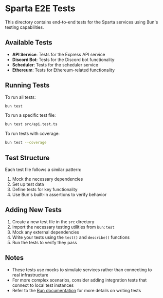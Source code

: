# Sparta E2E Tests

This directory contains end-to-end tests for the Sparta services using Bun's testing capabilities.

## Available Tests

- **API Service**: Tests for the Express API service
- **Discord Bot**: Tests for the Discord bot functionality
- **Scheduler**: Tests for the scheduler service
- **Ethereum**: Tests for Ethereum-related functionality

## Running Tests

To run all tests:

```bash
bun test
```

To run a specific test file:

```bash
bun test src/api.test.ts
```

To run tests with coverage:

```bash
bun test --coverage
```

## Test Structure

Each test file follows a similar pattern:

1. Mock the necessary dependencies
2. Set up test data
3. Define tests for key functionality
4. Use Bun's built-in assertions to verify behavior

## Adding New Tests

1. Create a new test file in the `src` directory
2. Import the necessary testing utilities from `bun:test`
3. Mock any external dependencies
4. Write your tests using the `test()` and `describe()` functions
5. Run the tests to verify they pass

## Notes

- These tests use mocks to simulate services rather than connecting to real infrastructure
- For more complex scenarios, consider adding integration tests that connect to local test instances
- Refer to the [Bun documentation](https://bun.sh/docs/test/writing) for more details on writing tests 